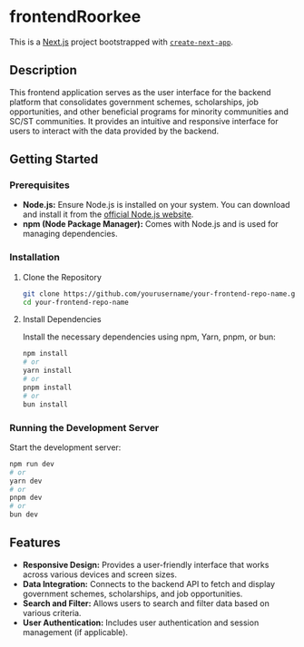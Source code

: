 <!-- This is a [Next.js](https://nextjs.org/) project bootstrapped with [`create-next-app`](https://github.com/vercel/next.js/tree/canary/packages/create-next-app).

## Getting Started

First, run the development server:

```bash
npm run dev
# or
yarn dev
# or
pnpm dev
# or
bun dev
```

Open [http://54.79.141.24:8000](http://54.79.141.24:8000) with your browser to see the result.

You can start editing the page by modifying `pages/ShareModal.js`. The page auto-updates as you edit the file.

[API routes](https://nextjs.org/docs/api-routes/introduction) can be accessed on [http://54.79.141.24:8000/api/hello](http://54.79.141.24:8000/api/hello). This endpoint can be edited in `pages/api/hello.js`.

The `pages/api` directory is mapped to `/api/*`. Files in this directory are treated as [API routes](https://nextjs.org/docs/api-routes/introduction) instead of React pages.

This project uses [`next/font`](https://nextjs.org/docs/basic-features/font-optimization) to automatically optimize and load Inter, a custom Google Font.

## Learn More

To learn more about Next.js, take a look at the following resources:

- [Next.js Documentation](https://nextjs.org/docs) - learn about Next.js features and API.
- [Learn Next.js](https://nextjs.org/learn) - an interactive Next.js tutorial.

You can check out [the Next.js GitHub repository](https://github.com/vercel/next.js/) - your feedback and contributions are welcome!

## Deploy on Vercel

The easiest way to deploy your Next.js app is to use the [Vercel Platform](https://vercel.com/new?utm_medium=default-template&filter=next.js&utm_source=create-next-app&utm_campaign=create-next-app-readme) from the creators of Next.js.

Check out our [Next.js deployment documentation](https://nextjs.org/docs/deployment) for more details. -->

# frontendRoorkee

This is a [Next.js](https://nextjs.org/) project bootstrapped with [`create-next-app`](https://github.com/vercel/next.js/tree/canary/packages/create-next-app).

## Description

This frontend application serves as the user interface for the backend platform that consolidates government schemes, scholarships, job opportunities, and other beneficial programs for minority communities and SC/ST communities. It provides an intuitive and responsive interface for users to interact with the data provided by the backend.

## Getting Started

### Prerequisites

- **Node.js:** Ensure Node.js is installed on your system. You can download and install it from the [official Node.js website](https://nodejs.org/).
- **npm (Node Package Manager):** Comes with Node.js and is used for managing dependencies.

### Installation

1. Clone the Repository

   ```bash
   git clone https://github.com/yourusername/your-frontend-repo-name.git
   cd your-frontend-repo-name
   ```

2. Install Dependencies

   Install the necessary dependencies using npm, Yarn, pnpm, or bun:

   ```bash
   npm install
   # or
   yarn install
   # or
   pnpm install
   # or
   bun install
   ```

### Running the Development Server

Start the development server:

```bash
npm run dev
# or
yarn dev
# or
pnpm dev
# or
bun dev
```

## Features

- **Responsive Design:** Provides a user-friendly interface that works across various devices and screen sizes.
- **Data Integration:** Connects to the backend API to fetch and display government schemes, scholarships, and job opportunities.
- **Search and Filter:** Allows users to search and filter data based on various criteria.
- **User Authentication:** Includes user authentication and session management (if applicable).
